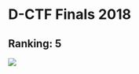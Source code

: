 # D-CTF Finals 2018
## Ranking: 5
![](https://github.com/ssspeedgit00/CTF/blob/master/2018/defcamp-ctf-final/scoreboard.png)